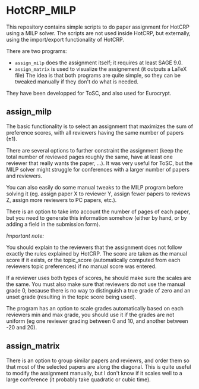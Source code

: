 # HotCRP_MILP

This repository contains simple scripts to do paper assignment for HotCRP using a MILP solver.
The scripts are not used inside HotCRP, but externally, using the import/export functionality of HotCRP.

There are two programs:
- `assign_milp` does the assignment itself; it requires at least SAGE 9.0.
- `assign_matrix` is used to visualize the assignement (it outputs a LaTeX file)
The idea is that both programs are quite simple, so they can be tweaked manually if they don't do what is needed.

They have been developped for ToSC, and also used for Eurocrypt.

## assign_milp

The basic functionality is to select an assignment that maximizes the sum of preference scores, with all reviewers having the same number of papers (±1).

There are several options to further constraint the assignment (keep the total number of reviewed pages roughly the same, have at least one reviewer that really wants the paper, ...).  It was very useful for ToSC, but the MILP solver might struggle for conferences with a larger number of papers and reviewers.

You can also easily do some manual tweaks to the MILP program before solving it (eg. assign paper X to reviewer Y, assign fewer papers to reviews Z, assign more reviewers to PC papers, etc.).

There is an option to take into account the number of pages of each paper, but you need to generate this information somehow (either by hand, or by adding a field in the submission form).

*Important note:*

You should explain to the reviewers that the assignment does not follow exactly the rules explained by HotCRP.  The score are taken as the manual score if it exists, or the topic_score (automatically computed from each reviewers topic preferences) if no manual score was entered.

If a reviewer uses both types of scores, he should make sure the scales are the same.  You must also make sure that reviewers do not use the manual grade 0, because there is no way to distinguish a true grade of zero and an unset grade (resulting in the topic score being used).

The program has an option to scale grades automatically based on each reviewers min and max grade, you should use it if the grades are not uniform (eg one reviewer grading between 0 and 10, and another between -20 and 20).


## assign_matrix

There is an option to group similar papers and reviewrs, and order them so that most of the selected papers are along the diagonal.  This is quite useful to modify the assignment manually, but I don't know if it scales well to a large conference (it probably take quadratic or cubic time).
